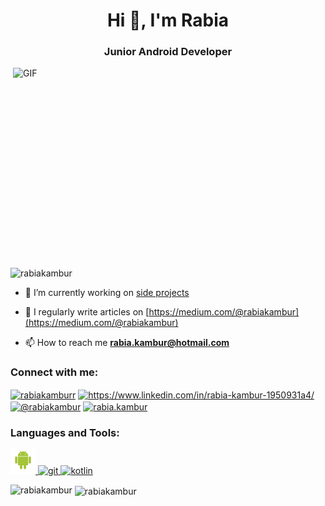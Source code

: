 <h1 align="center">Hi 👋, I'm Rabia</h1>
<h3 align="center">Junior Android Developer</h3>

<img align="right" alt="GIF" src="gifs/developer.gif" width="500" height="320" />

<p align="left"> <img src="https://komarev.com/ghpvc/?username=rabiakambur&label=Profile%20views&color=0e75b6&style=flat" alt="rabiakambur" /> </p>

- 🔭 I’m currently working on [side projects](https://github.com/rabiakambur/izmir-su-kesinti-takip)

- 📝 I regularly write articles on [https://medium.com/@rabiakambur](https://medium.com/@rabiakambur)

- 📫 How to reach me **rabia.kambur@hotmail.com**
  


<h3 align="left">Connect with me:</h3>
<p align="left">
<a href="https://twitter.com/rabiakamburr" target="blank"><img align="center" src="https://raw.githubusercontent.com/rahuldkjain/github-profile-readme-generator/master/src/images/icons/Social/twitter.svg" alt="rabiakamburr" height="30" width="40" /></a>
<a href="https://linkedin.com/in/https://www.linkedin.com/in/rabia-kambur-1950931a4/" target="blank"><img align="center" src="https://raw.githubusercontent.com/rahuldkjain/github-profile-readme-generator/master/src/images/icons/Social/linked-in-alt.svg" alt="https://www.linkedin.com/in/rabia-kambur-1950931a4/" height="30" width="40" /></a>
<a href="https://medium.com/@rabiakambur" target="blank"><img align="center" src="https://raw.githubusercontent.com/rahuldkjain/github-profile-readme-generator/master/src/images/icons/Social/medium.svg" alt="@rabiakambur" height="30" width="40" /></a>
<a href="https://discord.gg/rabia.kambur" target="blank"><img align="center" src="https://raw.githubusercontent.com/rahuldkjain/github-profile-readme-generator/master/src/images/icons/Social/discord.svg" alt="rabia.kambur" height="30" width="40" /></a>
</p>



<h3 align="left">Languages and Tools:</h3>
<p align="left"> <a href="https://developer.android.com" target="_blank" rel="noreferrer"> <img src="https://raw.githubusercontent.com/devicons/devicon/master/icons/android/android-original-wordmark.svg" alt="android" width="40" height="40"/> </a> <a href="https://git-scm.com/" target="_blank" rel="noreferrer"> <img src="https://www.vectorlogo.zone/logos/git-scm/git-scm-icon.svg" alt="git" width="40" height="40"/> </a> <a href="https://kotlinlang.org" target="_blank" rel="noreferrer"> <img src="https://www.vectorlogo.zone/logos/kotlinlang/kotlinlang-icon.svg" alt="kotlin" width="40" height="40"/> </a> </p>

<p><img align="left" src="https://github-readme-stats.vercel.app/api/top-langs?username=rabiakambur&show_icons=true&locale=en&layout=compact" alt="rabiakambur" /></p>

<p>&nbsp;<img align="center" src="https://github-readme-stats.vercel.app/api?username=rabiakambur&show_icons=true&locale=en" alt="rabiakambur" /></p>
